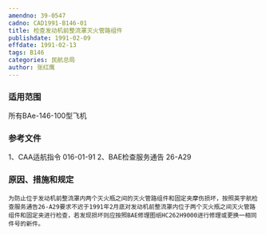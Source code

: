 ```yaml
---
amendno: 39-0547
cadno: CAD1991-B146-01
title: 检查发动机前整流罩灭火管路组件
publishdate: 1991-02-09
effdate: 1991-02-13
tags: B146
categories: 民航总局
author: 张红鹰
---
```


### 适用范围 
所有BAe-146-100型飞机

### 参考文件
1、CAA适航指令 016-01-91 
2、BAE检查服务通告 26-A29 

### 原因、措施和规定 
    为防止位于发动机前整流罩内两个灭火瓶之间的灭火管路组件和固定夹摩伤损坏，按照英宇航检查服务通告26-A29要求不迟于1991年2月底对发动机前整流罩内位于两个灭火瓶之间灭火管路组件和固定夹进行检查，若发现损坏则应按照BAE修理图纸HC262H9000进行修理或更换一相同件号的新件。
